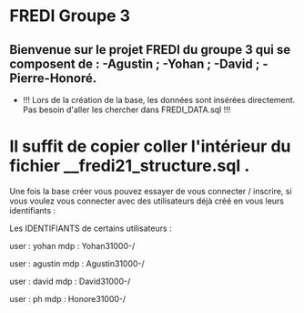 # FREDI Groupe 3

## Bienvenue sur le projet FREDI du groupe 3 qui se composent de : -Agustin ; -Yohan ; -David ; -Pierre-Honoré.

- !!! Lors de la création de la base, les données sont insérées directement. Pas besoin d'aller les chercher dans FREDI_DATA.sql !!!

# Il suffit de copier coller l'intérieur du fichier __fredi21_structure.sql .
Une fois la base créer vous pouvez essayer de vous connecter / inscrire, 
si vous voulez vous connecter avec des utilisateurs déjà créé en vous leurs identifiants :

Les IDENTIFIANTS de certains utilisateurs : 

user : yohan
mdp : Yohan31000-/

user : agustin
mdp : Agustin31000-/

user : david
mdp : David31000-/

user : ph
mdp : Honore31000-/